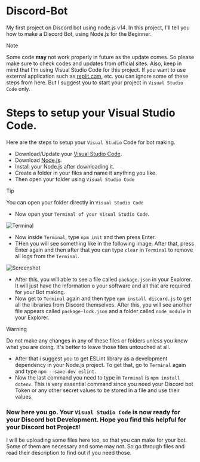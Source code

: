 # Discord-Bot
My first project on Discord bot using node.js v14. In this project, I'll tell you how to make a Discord Bot, using Node.js for the Beginner.

> [!NOTE]
> Some code **may** not work properly in future as the update comes. So please make sure to check codes and updates from official sites. Also, keep in mind that I'm using Visual Studio Code for this project. If you want to use external application such as [replit.com](https://replit.com/), etc. you can ignore some of these steps from here. But I suggest you to start your project in `Visual Studio Code` only.

# Steps to setup your Visual Studio Code.
Here are the steps to setup your `Visual Studio` Code for bot making.
- Download/Update your [Visual Studio Code](https://code.visualstudio.com).
- Download [Node.js](https://nodejs.org/en).
- Install your Node.js after downloading it.
- Create a folder in your files and name it anything you like.
- Then open your folder using `Visual Studio Code`

> [!TIP]
> You can open your folder directly in `Visual Studio Code`

- Now open your `Terminal of your Visual Studio Code`.

![Terminal](https://cdn.discordapp.com/attachments/889119613332381696/1308723151257206825/image.png?ex=673efaea&is=673da96a&hm=c35f9092b7e3e82d03ef025c4198d0b1bdb04d1a2ee0eccb41411313b337892c&)

- Now inside `Terminal`, type `npm init` and then press Enter.
- THen you will see something like in the following image. After that, press Enter again and then after that you can type `clear` in `Terminal` to remove all logs from the `Terminal`.

![Screenshot](https://cdn.discordapp.com/attachments/889119613332381696/1308725824454787072/image.png?ex=673efd67&is=673dabe7&hm=09cfe926c402422f1af90d0f6dd01b2791a4be15671ab6b668a9c8f450a89d43&)

- After this, you will able to see a file called `package.json` in your Explorer. It will just have the information o your software and all that are required for your Bot making.
- Now get to `Terminal` again and then type `npm install discord.js` to get all the libraries from Discord themselves. After this, you will see another file appears called `package-lock.json` and a folder called `node_module` in your Explorer.

> [!WARNING]
> Do not make any changes in any of these files or folders unless you know what you are doing. It's better to leave those files untouched at all.

- After that i suggest you to get ESLint library as a development dependency in your Node.js project. To get that, go to `Terminal` again and type `npm --save-dev eslint`.
- Now the last command you need to type in `Terminal` is `npm install dotenv`. This is very essential command since you need your Discord bot Token or any other secret values to be stored in a file and use their values.

### Now here you go. Your `Visual Studio Code` is now ready for your Discord bot Development. Hope you find this helpful for your Discord bot Project!

I will be uploading some files here too, so that you can make for your bot. Some of them are necessary and some may not. So go through files and read their description to find out if you need those.
